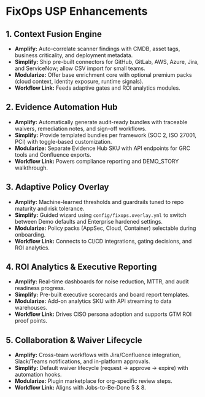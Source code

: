 # FixOps USP Enhancements

## 1. Context Fusion Engine
- **Amplify:** Auto-correlate scanner findings with CMDB, asset tags, business criticality, and deployment metadata.
- **Simplify:** Ship pre-built connectors for GitHub, GitLab, AWS, Azure, Jira, and ServiceNow; allow CSV import for small teams.
- **Modularize:** Offer base enrichment core with optional premium packs (cloud context, identity exposure, runtime signals).
- **Workflow Link:** Feeds adaptive gates and ROI analytics modules.

## 2. Evidence Automation Hub
- **Amplify:** Automatically generate audit-ready bundles with traceable waivers, remediation notes, and sign-off workflows.
- **Simplify:** Provide templated bundles per framework (SOC 2, ISO 27001, PCI) with toggle-based customization.
- **Modularize:** Separate Evidence Hub SKU with API endpoints for GRC tools and Confluence exports.
- **Workflow Link:** Powers compliance reporting and DEMO_STORY walkthrough.

## 3. Adaptive Policy Overlay
- **Amplify:** Machine-learned thresholds and guardrails tuned to repo maturity and risk tolerance.
- **Simplify:** Guided wizard using `config/fixops.overlay.yml` to switch between Demo defaults and Enterprise hardened settings.
- **Modularize:** Policy packs (AppSec, Cloud, Container) selectable during onboarding.
- **Workflow Link:** Connects to CI/CD integrations, gating decisions, and ROI analytics.

## 4. ROI Analytics & Executive Reporting
- **Amplify:** Real-time dashboards for noise reduction, MTTR, and audit readiness progress.
- **Simplify:** Pre-built executive scorecards and board report templates.
- **Modularize:** Add-on analytics SKU with API streaming to data warehouses.
- **Workflow Link:** Drives CISO persona adoption and supports GTM ROI proof points.

## 5. Collaboration & Waiver Lifecycle
- **Amplify:** Cross-team workflows with Jira/Confluence integration, Slack/Teams notifications, and in-platform approvals.
- **Simplify:** Default waiver lifecycle (request → approve → expire) with automation hooks.
- **Modularize:** Plugin marketplace for org-specific review steps.
- **Workflow Link:** Aligns with Jobs-to-Be-Done 5 & 8.
